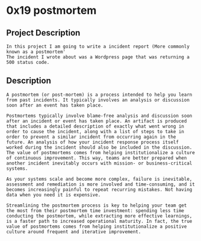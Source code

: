 # 0x19 postmortem

## Project  Description
	In this project I am going to write a incident report (More commonly known as a postmortem'
	The incident I wrote about was a Wordpress page that was returning a 500 status code.


## Description
	A postmortem (or post-mortem) is a process intended to help you learn from past incidents. It typically involves an analysis or discussion soon after an event has taken place.
	
	Postmortems typically involve blame-free analysis and discussion soon after an incident or event has taken place. An artifact is produced that includes a detailed description of exactly what went wrong in order to cause the incident, along with a list of steps to take in order to prevent a similar incident from occurring again in the future. An analysis of how your incident response process itself worked during the incident should also be included in the discussion. The value of postmortems comes from helping institutionalize a culture of continuous improvement. This way, teams are better prepared when another incident inevitably occurs with mission- or business-critical systems.

	As your systems scale and become more complex, failure is inevitable, assessment and remediation is more involved and time-consuming, and it becomes increasingly painful to repeat recurring mistakes. Not having data when you need it is expensive.

	Streamlining the postmortem process is key to helping your team get the most from their postmortem time investment: spending less time conducting the postmortem, while extracting more effective learnings, is a faster path to increased operational maturity. In fact, the true value of postmortems comes from helping institutionalize a positive culture around frequent and iterative improvement.
